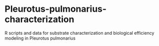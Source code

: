 # Pleurotus-pulmonarius-characterization
R scripts and data for substrate characterization and biological efficiency modeling in Pleurotus pulmonarius
